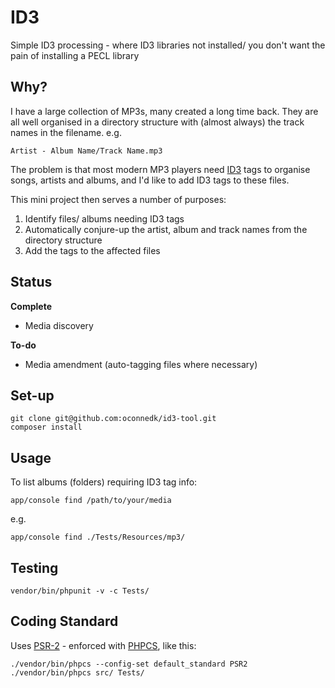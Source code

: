 ID3
===

Simple ID3 processing - where ID3 libraries not installed/ you don't want the pain of installing a PECL library

Why?
----

I have a large collection of MP3s, many created a long time back. They are all well organised in a directory structure with (almost always) the track names in the filename.
e.g.

    Artist - Album Name/Track Name.mp3

The problem is that most modern MP3 players need [ID3](https://en.wikipedia.org/wiki/ID3) tags to organise songs, artists and albums, and I'd like to add ID3 tags to these files.

This mini project then serves a number of purposes:

1. Identify files/ albums needing ID3 tags
2. Automatically conjure-up the artist, album and track names from the directory structure
3. Add the tags to the affected files

Status
------

**Complete**

- Media discovery

**To-do**

- Media amendment (auto-tagging files where necessary)


Set-up
------

    git clone git@github.com:oconnedk/id3-tool.git
    composer install

Usage
-----

To list albums (folders) requiring ID3 tag info:

    app/console find /path/to/your/media

e.g.

    app/console find ./Tests/Resources/mp3/

Testing
-------

    vendor/bin/phpunit -v -c Tests/

Coding Standard
---------------

Uses [PSR-2](https://github.com/php-fig/fig-standards/blob/master/accepted/PSR-2-coding-style-guide.md) - enforced with [PHPCS](https://github.com/squizlabs/PHP_CodeSniffer), like this:

    ./vendor/bin/phpcs --config-set default_standard PSR2
    ./vendor/bin/phpcs src/ Tests/
